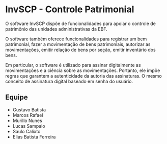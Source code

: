 # InvSCP - Controle Patrimonial
O software InvSCP dispõe de funcionalidades para apoiar o controle de patrimônio das unidades administrativas da EBF.

O software também oferece funcionalidades para registrar um bem patrimonial, fazer a movimentação de bens patrimoniais, autorizar as movimentações, emitir relação de bens por seção, emitir inventário dos bens.

Em particular, o software é utilizado para assinar digitalmente as movimentações e a ciência sobre as movimentações. Portanto, ele impõe regras que garantem a autenticidade da autoria das assinaturas. O mesmo conceito de assinatura digital baseado em senha do usuário.

## Equipe

* Gustavo Batista
* Marcos Rafael
* Murillo Nunes
* Lucas Sampaio
* Saulo Calixto
* Elias Batista Ferreira
